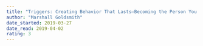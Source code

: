 ```yaml
---
title: "Triggers: Creating Behavior That Lasts—Becoming the Person You Want to Be"
author: "Marshall Goldsmith"
date_started: 2019-03-27
date_read: 2019-04-02
rating: 3
---
```

